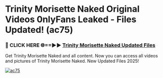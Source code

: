 # Trinity Morisette Naked Original Videos 0nlyFans Leaked - Files Updated! (ac75)

<h3>🔴 CLICK HERE 🌐==►► <a href="https://tinyurl.com/yckcrads" rel="nofollow">Trinity Morisette Naked Updated Files</a></h3>

Get Trinity Morisette Naked and all content. Now you can access all videos and pictures of Trinity Morisette Naked. New Updated Files 2025!

[![ac75](https://i.imgur.com/hpKpOFt.gif)](https://tinyurl.com/yckcrads)
